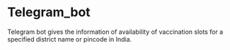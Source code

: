 # Telegram_bot
Telegram bot gives the information of availability of vaccination slots for a specified district name or pincode in India.
